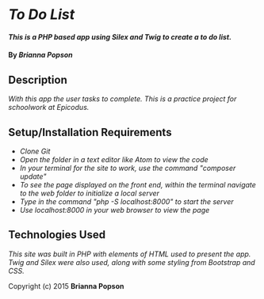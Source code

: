 # _To Do List_


#### _This is a PHP based app using Silex and Twig to create a to do list._

#### By _**Brianna Popson**_

## Description

_With this app the user tasks to complete. This is a practice project for schoolwork at Epicodus._

## Setup/Installation Requirements

* _Clone Git_
* _Open the folder in a text editor like Atom to view the code_
* _In your terminal for the site to work, use the command "composer update"_
* _To see the page displayed on the front end, within the terminal navigate to the web folder to initialize a local server_
* _Type in the command "php -S localhost:8000" to start the server_
* _Use localhost:8000 in your web browser to view the page_


## Technologies Used

_This site was built in PHP with elements of HTML used to present the app. Twig and Silex were also used, along with some styling from Bootstrap and CSS._

Copyright (c) 2015 **Brianna Popson**
